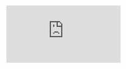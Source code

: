 ![](https://github.com/Asilomare//Research-Project-Osyter-Image-Analysis/blob/main/Image_analysis_oyster.pdf?raw=true)

